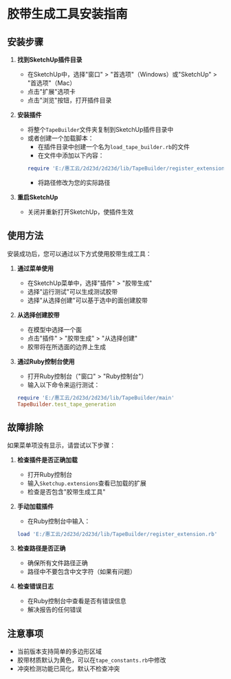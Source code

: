 # 胶带生成工具安装指南

## 安装步骤

1. **找到SketchUp插件目录**
   - 在SketchUp中，选择"窗口" > "首选项"（Windows）或"SketchUp" > "首选项"（Mac）
   - 点击"扩展"选项卡
   - 点击"浏览"按钮，打开插件目录

2. **安装插件**
   - 将整个`TapeBuilder`文件夹复制到SketchUp插件目录中
   - 或者创建一个加载脚本：
     - 在插件目录中创建一个名为`load_tape_builder.rb`的文件
     - 在文件中添加以下内容：
     ```ruby
     require 'E:/惠工云/2d23d/2d23d/lib/TapeBuilder/register_extension'
     ```
     - 将路径修改为您的实际路径

3. **重启SketchUp**
   - 关闭并重新打开SketchUp，使插件生效

## 使用方法

安装成功后，您可以通过以下方式使用胶带生成工具：

1. **通过菜单使用**
   - 在SketchUp菜单中，选择"插件" > "胶带生成"
   - 选择"运行测试"可以生成测试胶带
   - 选择"从选择创建"可以基于选中的面创建胶带

2. **从选择创建胶带**
   - 在模型中选择一个面
   - 点击"插件" > "胶带生成" > "从选择创建"
   - 胶带将在所选面的边界上生成

3. **通过Ruby控制台使用**
   - 打开Ruby控制台（"窗口" > "Ruby控制台"）
   - 输入以下命令来运行测试：
   ```ruby
   require 'E:/惠工云/2d23d/2d23d/lib/TapeBuilder/main'
   TapeBuilder.test_tape_generation
   ```

## 故障排除

如果菜单项没有显示，请尝试以下步骤：

1. **检查插件是否正确加载**
   - 打开Ruby控制台
   - 输入`Sketchup.extensions`查看已加载的扩展
   - 检查是否包含"胶带生成工具"

2. **手动加载插件**
   - 在Ruby控制台中输入：
   ```ruby
   load 'E:/惠工云/2d23d/2d23d/lib/TapeBuilder/register_extension.rb'
   ```

3. **检查路径是否正确**
   - 确保所有文件路径正确
   - 路径中不要包含中文字符（如果有问题）

4. **检查错误日志**
   - 在Ruby控制台中查看是否有错误信息
   - 解决报告的任何错误

## 注意事项

- 当前版本支持简单的多边形区域
- 胶带材质默认为黄色，可以在`tape_constants.rb`中修改
- 冲突检测功能已简化，默认不检查冲突 